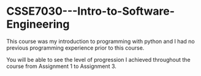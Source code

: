 # CSSE7030---Intro-to-Software-Engineering

This course was my introduction to programming with python and I had no previous programming experience prior to this course.

You will be able to see the level of progression I achieved throughout the course from Assignment 1 to Assignment 3.
